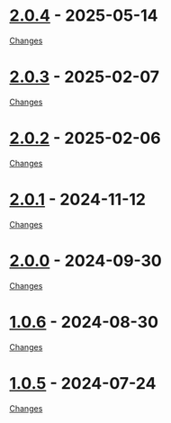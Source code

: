 <a id="2.0.4"></a>
# [2.0.4](https://github.com/std-uritemplate/std-uritemplate/releases/tag/2.0.4) - 2025-05-14



[Changes][2.0.4]


<a id="2.0.3"></a>
# [2.0.3](https://github.com/std-uritemplate/std-uritemplate/releases/tag/2.0.3) - 2025-02-07



[Changes][2.0.3]


<a id="2.0.2"></a>
# [2.0.2](https://github.com/std-uritemplate/std-uritemplate/releases/tag/2.0.2) - 2025-02-06



[Changes][2.0.2]


<a id="2.0.1"></a>
# [2.0.1](https://github.com/std-uritemplate/std-uritemplate/releases/tag/2.0.1) - 2024-11-12



[Changes][2.0.1]


<a id="2.0.0"></a>
# [2.0.0](https://github.com/std-uritemplate/std-uritemplate/releases/tag/2.0.0) - 2024-09-30



[Changes][2.0.0]


<a id="1.0.6"></a>
# [1.0.6](https://github.com/std-uritemplate/std-uritemplate/releases/tag/1.0.6) - 2024-08-30



[Changes][1.0.6]


<a id="1.0.5"></a>
# [1.0.5](https://github.com/std-uritemplate/std-uritemplate/releases/tag/1.0.5) - 2024-07-24



[Changes][1.0.5]


[2.0.4]: https://github.com/std-uritemplate/std-uritemplate/compare/2.0.3...2.0.4
[2.0.3]: https://github.com/std-uritemplate/std-uritemplate/compare/2.0.2...2.0.3
[2.0.2]: https://github.com/std-uritemplate/std-uritemplate/compare/2.0.1...2.0.2
[2.0.1]: https://github.com/std-uritemplate/std-uritemplate/compare/2.0.0...2.0.1
[2.0.0]: https://github.com/std-uritemplate/std-uritemplate/compare/1.0.6...2.0.0
[1.0.6]: https://github.com/std-uritemplate/std-uritemplate/compare/1.0.5...1.0.6
[1.0.5]: https://github.com/std-uritemplate/std-uritemplate/tree/1.0.5

<!-- Generated by https://github.com/rhysd/changelog-from-release v3.9.0 -->
